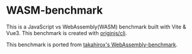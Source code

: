 # WASM-benchmark

This is a JavaScript vs WebAssembly(WASM) benchmark built with Vite & Vue3. This benchmark is created with [originjs/cli](https://github.com/originjs/origin.js/tree/main/packages/cli).

This benchmark is ported from [takahirox's WebAssembly-benchmark](https://github.com/takahirox/WebAssembly-benchmark).

